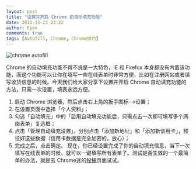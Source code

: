 ```yaml
---
layout: post
title: "设置并开启 Chrome 的自动填充功能"
date: 2011-11-21 22:22
author: Eyon
comments: true
tags: [Autofill, Chrome, Chrome技巧]
---
```

![](http://img.chromi.org/2011/11/chrome-autofill.png "chrome autofill")

Chrome 的自动填充功能不得不说是一大特色，IE 和 Firefox 本身都没有内置该功能，而这个功能可以让你在填写一些在线表单时非常方便，比如在注册网站或者填写收货信息的时候。今天我们给大家分享下设置并开启 Chrome 自动填充功能的方法，只需一次设置，填表永远方便。


1.  启动 Chrome 浏览器，然后点击右上角的扳手图标—&gt;设置；
2.  在设置页面中选择「个人资料」；
3.  勾选「自动填充」中的「启用自动填充功能后，只需点击一次即可填写多个网络表单」复选框；
4.  点击「管理自动填充设置」，分别点击「添加新地址」和「添加新信用卡」，预设好这些数据（信用卡数据是完全加密的，放心）；
5.  完成之后，点击确定。
现在，你已经设置完成了你的自动填充信息，当下一次填写在线表单的时候，就可以一键填写所有表单了。测试是否生效的一个最简单的办法，就是去 Chrome迷的<a href="http://www.chromi.org/submit" target="_blank">投稿</a>页面试试。
